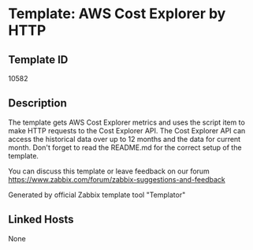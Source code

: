 # Template: AWS Cost Explorer by HTTP

## Template ID
10582

## Description
The template gets AWS Cost Explorer metrics and uses the script item to make HTTP requests to the Cost Explorer API.
The Cost Explorer API can access the historical data over up to 12 months and the data for current month.
Don't forget to read the README.md for the correct setup of the template.

You can discuss this template or leave feedback on our forum https://www.zabbix.com/forum/zabbix-suggestions-and-feedback

Generated by official Zabbix template tool "Templator"

## Linked Hosts
None

